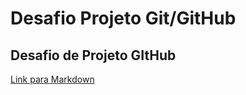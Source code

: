 # Desafio Projeto Git/GitHub

## Desafio de Projeto GItHub 

[Link para Markdown](https://www.markdownguide.org/getting-started/)
